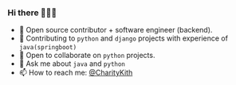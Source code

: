 ### Hi there 👋👨‍💻


- 🔭 Open source contributor + software engineer (backend).
- 🌱 Contributing to `python` and `django` projects with experience of `java(springboot)`
- 👯 Open to collaborate on `python` projects.
- 💬 Ask me about `java` and `python`
- 📫 How to reach me: [@CharityKith](https://twitter.com/CharityKith) 

